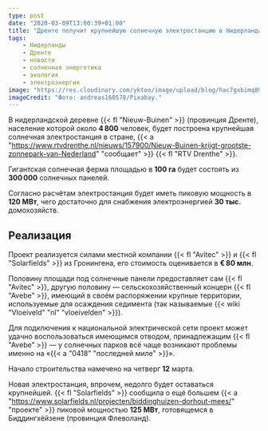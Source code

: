 ```yaml
---
type: post
date: "2020-03-09T13:00:39+01:00"
title: "Дренте получит крупнейшую солнечную электростанцию в Нидерландах"
tags:
    - Нидерланды
    - Дренте
    - новости
    - солнечная энергетика
    - экология
    - электроэнергия
image: "https://res.cloudinary.com/yktoo/image/upload/blog/hac7gxbimq89q3yz1prx.jpg"
imageCredit: "Фото: andreas160578/Pixabay."
---
```


В нидерландской деревне {{< fl "Nieuw-Buinen" >}} (провинция Дренте), население которой около **4 800** человек, будет построена крупнейшая солнечная электростанция в стране, {{< a "https://www.rtvdrenthe.nl/nieuws/157900/Nieuw-Buinen-krijgt-grootste-zonnepark-van-Nederland" "сообщает" >}} {{< fl "RTV Drenthe" >}}.

Гигантская солнечная ферма площадью в **100 га** будет состоять из **300 000** солнечных панелей.

<!--more-->

Согласно расчётам электростанция будет иметь пиковую мощность в **120 МВт**, чего достаточно для снабжения электроэнергией **30 тыс.** домохозяйств.

## Реализация

Проект реализуется силами местной компании {{< fl "Avitec" >}} и {{< fl "Solarfields" >}} из Гронингена, его стоимость оценивается в **€ 80 млн**.

Половину площади под солнечные панели предоставляет сам {{< fl "Avitec" >}}, другую половину — сельскохозяйственный концерн {{< fl "Avebe" >}}, имеющий в своём распоряжении крупные территории, используемые для осаждения седимента (так называемые {{< wiki "Vloeiveld" "nl" "vloeivelden" >}}).

Для подключения к национальной электрической сети проект может удачно воспользоваться имеющимся отводом, принадлежащим {{< fl "Avebe" >}} — у солнечных парков всё чаще возникают проблемы именно на «{{< a "0418" "последней миле" >}}».

Начало строительства намечено на четверг **12** марта.

Новая электростанция, впрочем, недолго будет оставаться крупнейшей. {{< fl "Solarfields" >}} сообщила о ещё большем {{< a "https://www.solarfields.nl/projecten/biddinghuizen-dorhout-mees/" "проекте" >}} пиковой мощностью **125 МВт**, готовящемся в Биддингхёйзене (провинция Флеволанд).